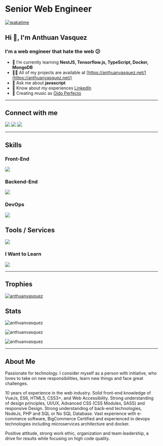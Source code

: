 # Senior Web Engineer

[![wakatime](https://wakatime.com/badge/user/64dcd9f5-b76b-4def-8fea-8020ebac03de.svg)](https://wakatime.com/@64dcd9f5-b76b-4def-8fea-8020ebac03de)

## Hi 👋, I'm Anthuan Vasquez
### I'm a web engineer that hate the web 😕

- 🌱 I’m currently learning **NestJS, Tensorflow.js, TypeScript, Docker, MongoDB**
- 👨‍💻 All of my projects are available at [https://anthuanvasquez.net/](https://anthuanvasquez.net/)
- 💬 Ask me about **javascript**
- 📄 Know about my experiences [LinkedIn](https://www.linkedin.com/in/anthuanvasquez/)
- 🎹 Creating music as [Oido Perfecto](https://oidoperfecto.net/)

<hr />

## Connect with me

<p align="left">
<a href="https://codepen.io/oidoperfecto" target="blank"><img src="https://skillicons.dev/icons?i=codepen" /></a>
<a href="https://linkedin.com/in/anthuanvasquez" target="blank"><img src="https://skillicons.dev/icons?i=linkedin" /></a>
<a href="https://stackoverflow.com/users/1639771" target="blank"><img src="https://skillicons.dev/icons?i=stackoverflow" /></a>
</p>

<hr />

## Skills

### Front-End

<p align="lef">
  <a href="https://skillicons.dev">
    <img src="https://skillicons.dev/icons?i=bootstrap,css,sass,html,javascript,vue,webpack,wordpress,jquery" />
  </a>
</p>

### Backend-End

<p align="lef">
  <a href="https://skillicons.dev">
    <img src="https://skillicons.dev/icons?i=express,graphql,laravel,mongodb,mysql,nodejs,nuxtjs,php" />
  </a>
</p>

### DevOps

<p align="lef">
  <a href="https://skillicons.dev">
    <img src="https://skillicons.dev/icons?i=bash,docker,git,linux,cloudflare,nginx" />
  </a>
</p>

## Tools / Services

<p align="lef">
  <a href="https://skillicons.dev">
    <img src="https://skillicons.dev/icons?i=github,vscode,ps" />
  </a>
</p>

### I Want to Learn

<p align="lef">
  <a href="https://skillicons.dev">
    <img src="https://skillicons.dev/icons?i=nestjs,typescript,tensorflow" />
  </a>
</p>


<hr />

## Trophies

<p align="left"> <a href="https://github.com/ryo-ma/github-profile-trophy"><img src="https://github-profile-trophy.vercel.app/?username=anthuanvasquez&theme=tokyonight&no-frame=false&no-bg=false&margin-w=4" alt="anthuanvasquez" /></a> </p>


## Stats

<p><img src="https://github-readme-stats.vercel.app/api/top-langs?username=anthuanvasquez&show_icons=true&locale=en&layout=compact&theme=tokyonight&include_all_commits=true&count_private=true" alt="anthuanvasquez" /></p>

<p><img src="https://github-readme-stats.vercel.app/api?username=anthuanvasquez&show_icons=true&locale=en&theme=tokyonight&include_all_commits=true&count_private=true" alt="anthuanvasquez" /></p>

<p><img src="https://github-readme-streak-stats.herokuapp.com/?user=anthuanvasquez&theme=tokyonight" alt="anthuanvasquez" /></p>

<hr />

## About Me
Passionate for technology. I consider myself as a person with initiative, who loves to take on new responsibilities, learn new things and face great challenges.

10 years of experience in the web industry. Solid front-end knowledge of VueJs, ES6, HTML5, CSS3+, and Web Accessibility. Strong understanding of design principles, UI/UX, Advanced CSS (CSS Modules, SASS) and responsive Design. Strong understanding of back-end technologies, NodeJs, PHP and SQL or No SQL Database. Vast experience with e-commerce software, BigCommerce Certified and experienced in devops technologies including microservices architecture and docker.

Positive attitude, strong work ethic, organization and team leadership, a drive for results while focusing on high code quality.
